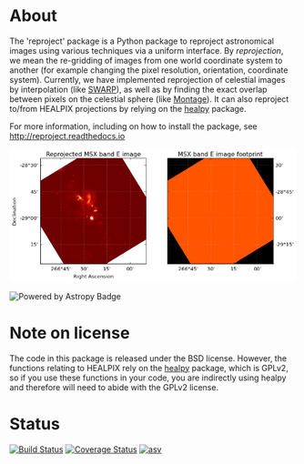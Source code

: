 About
=====

The 'reproject' package is a Python package to reproject astronomical images using various techniques via a uniform interface. By *reprojection*, we mean the re-gridding of images from one world coordinate system to another (for example changing the pixel resolution, orientation, coordinate system). Currently, we have implemented reprojection of celestial images by interpolation (like [SWARP](http://www.astromatic.net/software/swarp)), as well as by finding the exact overlap between pixels on the celestial sphere (like [Montage](http://montage.ipac.caltech.edu/index.html)). It can also reproject to/from HEALPIX projections by relying on the [healpy](https://github.com/healpy/healpy) package. 

For more information, including on how to install the package, see http://reproject.readthedocs.io

![screenshot](docs/images/index-4.png)

![Powered by Astropy Badge](http://img.shields.io/badge/powered%20by-AstroPy-orange.svg?style=flat)

Note on license
===============

The code in this package is released under the BSD license. However, the
functions relating to HEALPIX rely on the
[healpy](https://github.com/healpy/healpy) package, which is GPLv2, so if you
use these functions in your code, you are indirectly using healpy and therefore
will need to abide with the GPLv2 license.

Status
======

[![Build Status](https://travis-ci.org/astrofrog/reproject.svg?branch=master)](https://travis-ci.org/astrofrog/reproject) [![Coverage Status](https://coveralls.io/repos/astrofrog/reproject/badge.svg?branch=master)](https://coveralls.io/r/astrofrog/reproject?branch=master) [![asv](http://img.shields.io/badge/benchmarked%20by-asv-green.svg?style=flat)](http://astrofrog.github.io/reproject-benchmarks/)
